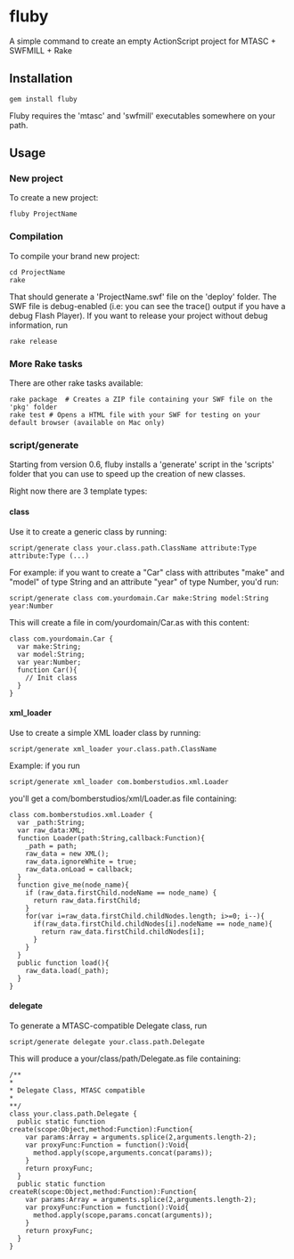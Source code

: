 # fluby

A simple command to create an empty ActionScript project for MTASC + SWFMILL + Rake

## Installation

    gem install fluby

Fluby requires the 'mtasc' and 'swfmill' executables somewhere on your path.


## Usage

### New project

To create a new project:

    fluby ProjectName


### Compilation

To compile your brand new project:

    cd ProjectName
    rake

That should generate a 'ProjectName.swf' file on the 'deploy' folder. The SWF file is debug-enabled (i.e: you can see the trace() output if you have a debug Flash Player). If you want to release your project without debug information, run

    rake release


### More Rake tasks

There are other rake tasks available:

    rake package  # Creates a ZIP file containing your SWF file on the 'pkg' folder
    rake test # Opens a HTML file with your SWF for testing on your default browser (available on Mac only)


### script/generate

Starting from version 0.6, fluby installs a 'generate' script in the 'scripts' folder that you can use to speed up the creation of new classes.

Right now there are 3 template types:

#### **class**

Use it to create a generic class by running:

    script/generate class your.class.path.ClassName attribute:Type attribute:Type (...)

For example: if you want to create a "Car" class with attributes "make" and "model" of type String and an attribute "year" of type Number, you'd run:

    script/generate class com.yourdomain.Car make:String model:String year:Number

This will create a file in com/yourdomain/Car.as with this content:

    class com.yourdomain.Car {
      var make:String;
      var model:String;
      var year:Number;
      function Car(){
        // Init class
      }
    }


#### **xml_loader**

Use to create a simple XML loader class by running:

    script/generate xml_loader your.class.path.ClassName

Example: if you run

    script/generate xml_loader com.bomberstudios.xml.Loader

you'll get a com/bomberstudios/xml/Loader.as file containing:

    class com.bomberstudios.xml.Loader {
      var _path:String;
      var raw_data:XML;
      function Loader(path:String,callback:Function){
        _path = path;
        raw_data = new XML();
        raw_data.ignoreWhite = true;
        raw_data.onLoad = callback;
      }
      function give_me(node_name){
        if (raw_data.firstChild.nodeName == node_name) {
          return raw_data.firstChild;
        }
        for(var i=raw_data.firstChild.childNodes.length; i>=0; i--){
          if(raw_data.firstChild.childNodes[i].nodeName == node_name){
            return raw_data.firstChild.childNodes[i];
          }
        }
      }
      public function load(){
        raw_data.load(_path);
      }
    }


#### **delegate**

To generate a MTASC-compatible Delegate class, run

    script/generate delegate your.class.path.Delegate

This will produce a your/class/path/Delegate.as file containing:

    /**
    *
    * Delegate Class, MTASC compatible
    *
    **/
    class your.class.path.Delegate {
      public static function create(scope:Object,method:Function):Function{
        var params:Array = arguments.splice(2,arguments.length-2);
        var proxyFunc:Function = function():Void{
          method.apply(scope,arguments.concat(params));
        }
        return proxyFunc;
      }
      public static function createR(scope:Object,method:Function):Function{
        var params:Array = arguments.splice(2,arguments.length-2);
        var proxyFunc:Function = function():Void{
          method.apply(scope,params.concat(arguments));
        }
        return proxyFunc;
      }
    }
